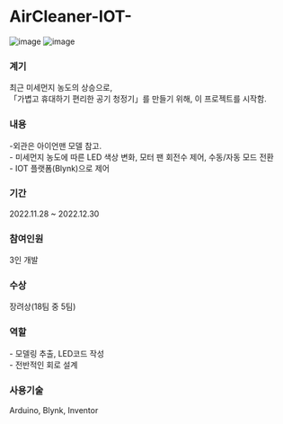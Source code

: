 # AirCleaner-IOT-
![image](https://github.com/user-attachments/assets/6c9b5c0c-c790-4a01-8e7b-556b517d0b76)
![image](https://github.com/user-attachments/assets/39b0394a-8a61-4eb8-8394-77c3e1d68491)

<div>
  <h3>계기</h3>
</div>
<div>
  최근 미세먼지 농도의 상승으로,
  <br>
「가볍고 휴대하기 편리한 공기 청정기」를 만들기 위해, 이 프로젝트를 시작함.
</div>
<div>
  <h3>내용</h3>
</div>
<div>
-외관은 아이언맨 모델 참고.
<br>
- 미세먼지 농도에 따른 LED 색상 변화, 모터 팬 회전수 제어,
수동/자동 모드 전환
  <br>
- IOT 플랫폼(Blynk)으로 제어
<br>
</div>
  <h3>기간</h3>
<div>
  2022.11.28 ~ 2022.12.30
</div>
  <h3>참여인원</h3>
<div>
  3인 개발
</div>
  <h3>수상</h3>
<div>
  장려상(18팀 중 5팀)
</div>
  <h3>역할</h3>
<div>
- 모델링 추출, LED코드 작성
  <br>
- 전반적인 회로 설계
</div>
  <h3>사용기술</h3>
<div>
Arduino, Blynk, Inventor 
</div>

